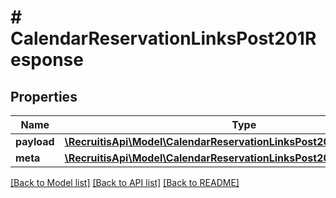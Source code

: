 # # CalendarReservationLinksPost201Response

## Properties

Name | Type | Description | Notes
------------ | ------------- | ------------- | -------------
**payload** | [**\RecruitisApi\Model\CalendarReservationLinksPost201ResponsePayload**](CalendarReservationLinksPost201ResponsePayload.md) |  | [optional]
**meta** | [**\RecruitisApi\Model\CalendarReservationLinksPost201ResponseMeta**](CalendarReservationLinksPost201ResponseMeta.md) |  | [optional]

[[Back to Model list]](../../README.md#models) [[Back to API list]](../../README.md#endpoints) [[Back to README]](../../README.md)

